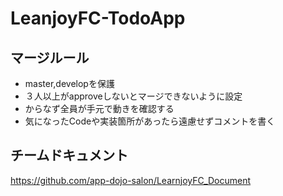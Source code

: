 # LeanjoyFC-TodoApp
## マージルール
- master,developを保護
- ３人以上がapproveしないとマージできないように設定
- からなず全員が手元で動きを確認する
- 気になったCodeや実装箇所があったら遠慮せずコメントを書く

## チームドキュメント
https://github.com/app-dojo-salon/LearnjoyFC_Document




